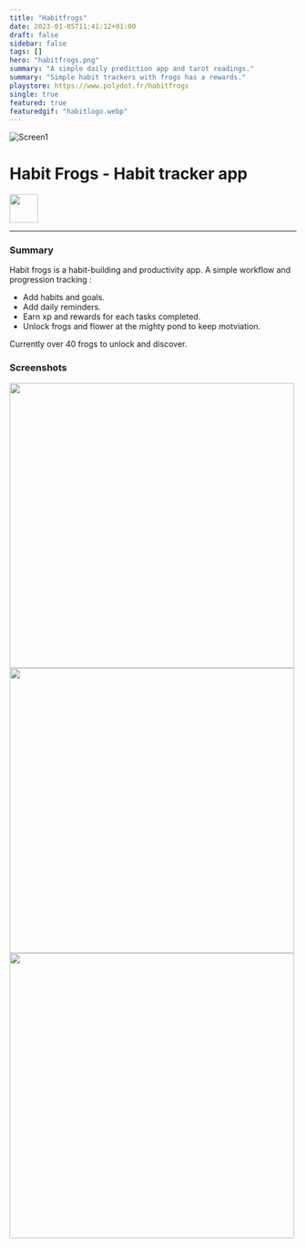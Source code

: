 ```yaml
---
title: "Habitfrogs"
date: 2023-01-05T11:41:12+01:00
draft: false
sidebar: false
tags: []
hero: "habitfrogs.png"
summary: "A simple daily prediction app and tarot readings."
summary: "Simple habit trackers with frogs has a rewards."
playstore: https://www.polydot.fr/habitfrogs
single: true
featured: true
featuredgif: "habitlogo.webp"
---
```



![Screen1](/habitlogo.webp)
# Habit Frogs - Habit tracker app
<a href="https://play.google.com/store/apps/details?id=com.poly.habit" target="_blank" rel="noopener noreferrer"> <img height="50" src="/google-play-badge-nopad.png"/></a>

<hr>

### Summary
Habit frogs is a habit-building and productivity app.
A simple workflow and progression tracking :
- Add habits and goals.
- Add daily reminders.
- Earn xp and rewards for each tasks completed.
- Unlock frogs and flower at the mighty pond to keep motviation.

Currently over 40 frogs to unlock and discover.

### Screenshots

<img height="500" src="/ha1.webp"/>
<img height="500" src="/ha2.webp"/>
<img height="500" src="/ha3.webp"/>